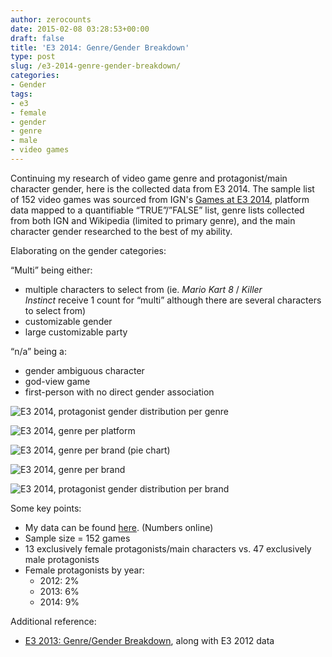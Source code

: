 ```yaml
---
author: zerocounts
date: 2015-02-08 03:28:53+00:00
draft: false
title: 'E3 2014: Genre/Gender Breakdown'
type: post
slug: /e3-2014-genre-gender-breakdown/
categories:
- Gender
tags:
- e3
- female
- gender
- genre
- male
- video games
---
```


Continuing my research of video game genre and protagonist/main character gender, here is the collected data from E3 2014. The sample list of 152 video games was sourced from IGN's [Games at E3 2014](http://www.ign.com/wikis/e3/Games_at_E3_2014), platform data mapped to a quantifiable “TRUE”/”FALSE” list, genre lists collected from both IGN and Wikipedia (limited to primary genre), and the main character gender researched to the best of my ability.

Elaborating on the gender categories:

“Multi” being either:
- multiple characters to select from (ie. _Mario Kart 8_ / _Killer Instinct_ receive 1 count for “multi” although there are several characters to select from)
- customizable gender
- large customizable party

“n/a” being a:
- gender ambiguous character
- god-view game
- first-person with no direct gender association

![E3 2014, protagonist gender distribution per genre](/e3-2014-protagonist-gender-distribution-per-genre.png)

![E3 2014, genre per platform](/e3-2014-genre-per-platform.png)

![E3 2014, genre per brand (pie chart)](/e3-2014-genre-per-brand-pie.png)

![E3 2014, genre per brand](/e3-2014-genre-per-brand.png)

![E3 2014, protagonist gender distribution per brand](/e3-2014-protagonist-distribution-per-brand.png)

Some key points:
- My data can be found [here](https://www.icloud.com/numbers/000MUmlwQrHl76HwmdmNB7UrA#E3_Games_List). (Numbers online)
- Sample size = 152 games
- 13 exclusively female protagonists/main characters vs. 47 exclusively male protagonists
- Female protagonists by year:
	- 2012: 2%
	- 2013: 6%
	- 2014: 9%

Additional reference:
- [E3 2013: Genre/Gender Breakdown](/2013/06/15/e3-2013-genre-gender-breakdown/), along with E3 2012 data